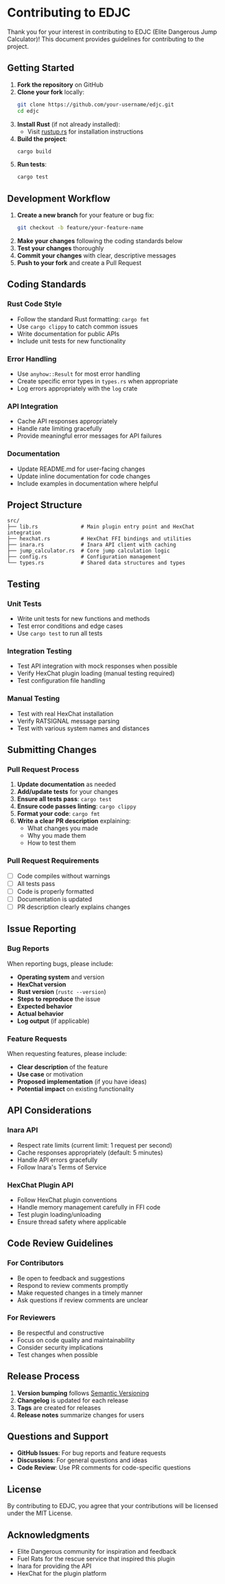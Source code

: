 # Contributing to EDJC

Thank you for your interest in contributing to EDJC (Elite Dangerous Jump Calculator)! This document provides guidelines for contributing to the project.

## Getting Started

1. **Fork the repository** on GitHub
2. **Clone your fork** locally:
   ```bash
   git clone https://github.com/your-username/edjc.git
   cd edjc
   ```
3. **Install Rust** (if not already installed):
   - Visit [rustup.rs](https://rustup.rs/) for installation instructions
4. **Build the project**:
   ```bash
   cargo build
   ```
5. **Run tests**:
   ```bash
   cargo test
   ```

## Development Workflow

1. **Create a new branch** for your feature or bug fix:
   ```bash
   git checkout -b feature/your-feature-name
   ```
2. **Make your changes** following the coding standards below
3. **Test your changes** thoroughly
4. **Commit your changes** with clear, descriptive messages
5. **Push to your fork** and create a Pull Request

## Coding Standards

### Rust Code Style
- Follow the standard Rust formatting: `cargo fmt`
- Use `cargo clippy` to catch common issues
- Write documentation for public APIs
- Include unit tests for new functionality

### Error Handling
- Use `anyhow::Result` for most error handling
- Create specific error types in `types.rs` when appropriate
- Log errors appropriately with the `log` crate

### API Integration
- Cache API responses appropriately
- Handle rate limiting gracefully
- Provide meaningful error messages for API failures

### Documentation
- Update README.md for user-facing changes
- Update inline documentation for code changes
- Include examples in documentation where helpful

## Project Structure

```
src/
├── lib.rs              # Main plugin entry point and HexChat integration
├── hexchat.rs          # HexChat FFI bindings and utilities
├── inara.rs            # Inara API client with caching
├── jump_calculator.rs  # Core jump calculation logic
├── config.rs           # Configuration management
└── types.rs            # Shared data structures and types
```

## Testing

### Unit Tests
- Write unit tests for new functions and methods
- Test error conditions and edge cases
- Use `cargo test` to run all tests

### Integration Testing
- Test API integration with mock responses when possible
- Verify HexChat plugin loading (manual testing required)
- Test configuration file handling

### Manual Testing
- Test with real HexChat installation
- Verify RATSIGNAL message parsing
- Test with various system names and distances

## Submitting Changes

### Pull Request Process
1. **Update documentation** as needed
2. **Add/update tests** for your changes
3. **Ensure all tests pass**: `cargo test`
4. **Ensure code passes linting**: `cargo clippy`
5. **Format your code**: `cargo fmt`
6. **Write a clear PR description** explaining:
   - What changes you made
   - Why you made them
   - How to test them

### Pull Request Requirements
- [ ] Code compiles without warnings
- [ ] All tests pass
- [ ] Code is properly formatted
- [ ] Documentation is updated
- [ ] PR description clearly explains changes

## Issue Reporting

### Bug Reports
When reporting bugs, please include:
- **Operating system** and version
- **HexChat version**
- **Rust version** (`rustc --version`)
- **Steps to reproduce** the issue
- **Expected behavior**
- **Actual behavior**
- **Log output** (if applicable)

### Feature Requests
When requesting features, please include:
- **Clear description** of the feature
- **Use case** or motivation
- **Proposed implementation** (if you have ideas)
- **Potential impact** on existing functionality

## API Considerations

### Inara API
- Respect rate limits (current limit: 1 request per second)
- Cache responses appropriately (default: 5 minutes)
- Handle API errors gracefully
- Follow Inara's Terms of Service

### HexChat Plugin API
- Follow HexChat plugin conventions
- Handle memory management carefully in FFI code
- Test plugin loading/unloading
- Ensure thread safety where applicable

## Code Review Guidelines

### For Contributors
- Be open to feedback and suggestions
- Respond to review comments promptly
- Make requested changes in a timely manner
- Ask questions if review comments are unclear

### For Reviewers
- Be respectful and constructive
- Focus on code quality and maintainability
- Consider security implications
- Test changes when possible

## Release Process

1. **Version bumping** follows [Semantic Versioning](https://semver.org/)
2. **Changelog** is updated for each release
3. **Tags** are created for releases
4. **Release notes** summarize changes for users

## Questions and Support

- **GitHub Issues**: For bug reports and feature requests
- **Discussions**: For general questions and ideas
- **Code Review**: Use PR comments for code-specific questions

## License

By contributing to EDJC, you agree that your contributions will be licensed under the MIT License.

## Acknowledgments

- Elite Dangerous community for inspiration and feedback
- Fuel Rats for the rescue service that inspired this plugin
- Inara for providing the API
- HexChat for the plugin platform
